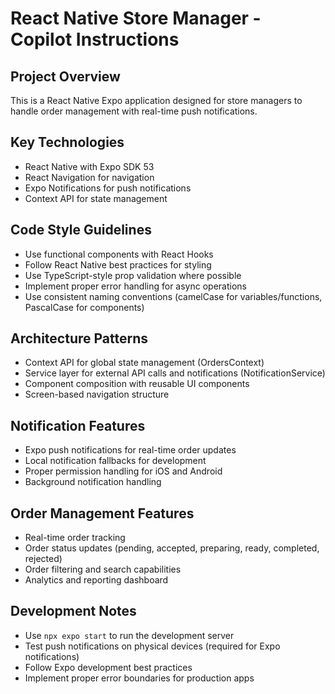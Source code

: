 # React Native Store Manager - Copilot Instructions

<!-- Use this file to provide workspace-specific custom instructions to Copilot. For more details, visit https://code.visualstudio.com/docs/copilot/copilot-customization#_use-a-githubcopilotinstructionsmd-file -->

## Project Overview
This is a React Native Expo application designed for store managers to handle order management with real-time push notifications.

## Key Technologies
- React Native with Expo SDK 53
- React Navigation for navigation
- Expo Notifications for push notifications
- Context API for state management

## Code Style Guidelines
- Use functional components with React Hooks
- Follow React Native best practices for styling
- Use TypeScript-style prop validation where possible
- Implement proper error handling for async operations
- Use consistent naming conventions (camelCase for variables/functions, PascalCase for components)

## Architecture Patterns
- Context API for global state management (OrdersContext)
- Service layer for external API calls and notifications (NotificationService)
- Component composition with reusable UI components
- Screen-based navigation structure

## Notification Features
- Expo push notifications for real-time order updates
- Local notification fallbacks for development
- Proper permission handling for iOS and Android
- Background notification handling

## Order Management Features
- Real-time order tracking
- Order status updates (pending, accepted, preparing, ready, completed, rejected)
- Order filtering and search capabilities
- Analytics and reporting dashboard

## Development Notes
- Use `npx expo start` to run the development server
- Test push notifications on physical devices (required for Expo notifications)
- Follow Expo development best practices
- Implement proper error boundaries for production apps
